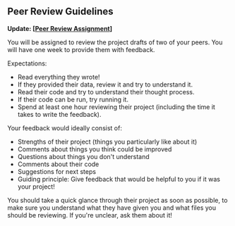 ## Peer Review Guidelines

**Update: \[[Peer Review Assignment](https://docs.google.com/spreadsheets/d/1E1DtubQdH8s45G2JHHA6Aht9mn9JQEmXNnwYxhor0Qk/edit#gid=0)\]**

You will be assigned to review the project drafts of two of your peers. You will have one week to provide them with feedback.

Expectations:
* Read everything they wrote!
* If they provided their data, review it and try to understand it.
* Read their code and try to understand their thought process.
* If their code can be run, try running it.
* Spend at least one hour reviewing their project (including the time it takes to write the feedback).

Your feedback would ideally consist of:
* Strengths of their project (things you particularly like about it)
* Comments about things you think could be improved
* Questions about things you don't understand
* Comments about their code
* Suggestions for next steps
* Guiding principle: Give feedback that would be helpful to you if it was your project!

You should take a quick glance through their project as soon as possible, to make sure you understand what they have given you and what files you should be reviewing. If you're unclear, ask them about it!
